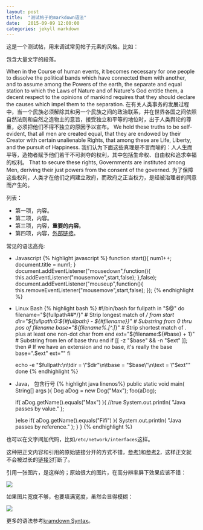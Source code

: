 ```yaml
---
layout: post
title:  "测试帖子的markdown语法"
date:   2015-09-09 12:00:00
categories: jekyll markdown
---
```


这是一个测试帖，用来调试常见帖子元素的风格。比如：

包含大量文字的段落。

When in the Course of human events, it becomes necessary for one people to dissolve the political bands which have connected them with another, and to assume among the Powers of the earth, the separate and equal station to which the Laws of Nature and of Nature's God entitle them, a decent respect to the opinions of mankind requires that they should declare the causes which impel them to the separation.
在有关人类事务的发展过程中，当一个民族必须解除其和另一个民族之间的政治联系，并在世界各国之间依照自然法则和自然之造物主的意旨，接受独立和平等的地位时，出于人类舆论的尊重，必须把他们不得不独立的原因予以宣布。
We hold these truths to be self-evident, that all men are created equal, that they are endowed by their Creator with certain unalienable Rights, that among these are Life, Liberty, and the pursuit of Happiness.
我们认为下面这些真理是不言而喻的：人人生而平等，造物者赋予他们若干不可剥夺的权利，其中包括生命权、自由权和追求幸福的权利。
That to secure these rights, Governments are instituted among Men, deriving their just powers from the consent of the governed.
为了保障这些权利，人类才在他们之间建立政府，而政府之正当权力，是经被治理者的同意而产生的。


列表：

* 第一项，内容。
* 第二项，内容。
* 第三项，内容，**重要的内容**。
* 第四项，内容，[外部链接](http://www.google.com)。


常见的语法高亮:
<!--preview-end-->

* Javascript
{% highlight javascript %}
function start(){
	num1++;
	document.title = num1;
}
document.addEventListener("mousedown",function(){
	this.addEventListener("mousemove",start,false);
},false);
document.addEventListener("mouseup",function(){
	this.removeEventListener("mousemove",start,false);
});
{% endhighlight %}

* Linux Bash
{% highlight bash %}
#!/bin/bash
for fullpath in "$@"
do
    filename="${fullpath##*/}"                      # Strip longest match of */ from start
    dir="${fullpath:0:${#fullpath} - ${#filename}}" # Substring from 0 thru pos of filename
    base="${filename%.[^.]*}"                       # Strip shortest match of . plus at least one non-dot char from end
    ext="${filename:${#base} + 1}"                  # Substring from len of base thru end
    if [[ -z "$base" && -n "$ext" ]]; then          # If we have an extension and no base, it's really the base
        base=".$ext"
        ext=""
    fi

    echo -e "$fullpath:\n\tdir  = \"$dir\"\n\tbase = \"$base\"\n\text  = \"$ext\""
done
{% endhighlight %}

* Java， 包含行号
{% highlight java linenos%}
public static void main( String[] args ){
    Dog aDog = new Dog("Max");
    foo(aDog);

    if( aDog.getName().equals("Max") ){ //true
        System.out.println( "Java passes by value." );

    }else if( aDog.getName().equals("Fifi") ){
        System.out.println( "Java passes by reference." );
    }
}
{% endhighlight %}

也可以在文字间加代码，比如`/etc/network/interfaces`这样。


这种把正文内容和引用的原始链接分开的方式不错，[参考1][链接1]和[参考2][链接2]，这样正文就不会被过长的[链接3]打断了。

<!-- 下面就是原始的链接，不会直接出现在正文里 -->
[链接1]:	http://www.google.com
[链接2]:	http://www.google.com
[链接3]:	http://www.google.com


引用一张图片，是这样的；原始很大的图片，在高分辨率屏下效果应该不错：

![](https://drscdn.500px.org/photo/97951807/m%3D900/5a45cea2455b77fc732111173ad391be)

如果图片宽度不够，也要填满宽度，虽然会显得模糊：

![](http://www.workshifting.com/wp-content/uploads/2012/12/1-casual-4am-walks_-by-Josh-Sam-Downloaded-from-500px1-595x240.jpg)


更多的语法参考[kramdown Syntax](http://kramdown.gettalong.org/syntax.html)。



